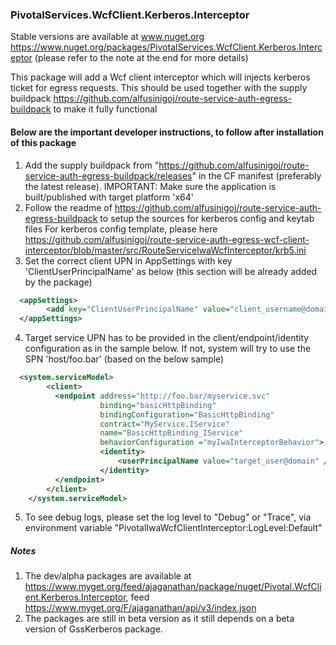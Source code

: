 ### PivotalServices.WcfClient.Kerberos.Interceptor

Stable versions are available at www.nuget.org https://www.nuget.org/packages/PivotalServices.WcfClient.Kerberos.Interceptor (please refer to the note at the end for more details)

This package will add a Wcf client interceptor which will injects kerberos ticket for egress requests. This should be used together with the supply buildpack https://github.com/alfusinigoj/route-service-auth-egress-buildpack to make it fully functional

#### Below are the important developer instructions, to follow after installation of this package

1. Add the supply buildpack from "https://github.com/alfusinigoj/route-service-auth-egress-buildpack/releases" in the CF manifest (preferably the latest release). 
   IMPORTANT: Make sure the application is built/published with target platform 'x64'
2. Follow the readme of https://github.com/alfusinigoj/route-service-auth-egress-buildpack to setup the sources for kerberos config and keytab files
   For kerberos config template, please here https://github.com/alfusinigoj/route-service-auth-egress-wcf-client-interceptor/blob/master/src/RouteServiceIwaWcfInterceptor/krb5.ini
3. Set the correct client UPN in AppSettings with key 'ClientUserPrincipalName' as below (this section will be already added by the package)
```xml
  <appSettings>
		<add key="ClientUserPrincipalName" value="client_username@domain" />
  </appSettings>
```
4. Target service UPN has to be provided in the client/endpoint/identity configuration as in the sample below. If not, system will try to use the SPN 'host/foo.bar' (based on the below sample)
```xml
  <system.serviceModel>
		<client>
		  <endpoint address="http://foo.bar/myservice.svc" 
					binding="basicHttpBinding" 
					bindingConfiguration="BasicHttpBinding" 
					contract="MyService.IService" 
					name="BasicHttpBinding_IService"
					behaviorConfiguration ="myIwaInterceptorBehavior">
					<identity>
						<userPrincipalName value="target_user@domain" />
					</identity>
		  </endpoint>
		</client>
	</system.serviceModel>
  ```
5. To see debug logs, please set the log level to "Debug" or "Trace", via environment variable "PivotalIwaWcfClientInterceptor:LogLevel:Default" 

##### Notes
1. The dev/alpha packages are available at https://www.myget.org/feed/ajaganathan/package/nuget/Pivotal.WcfClient.Kerberos.Interceptor, feed https://www.myget.org/F/ajaganathan/api/v3/index.json
2. The packages are still in beta version as it still depends on a beta version of GssKerberos package.
